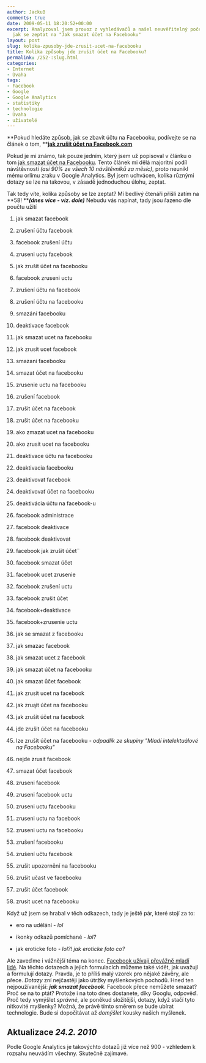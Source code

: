 ```yaml
---
author: JackuB
comments: true
date: 2009-05-11 18:20:52+00:00
excerpt: Analyzoval jsem provoz z vyhledávačů a našel neuvěřitelný počet možností,
  jak se zeptat na "Jak smazat účet na Facebooku"
layout: post
slug: kolika-zpusoby-jde-zrusit-ucet-na-facebooku
title: Kolika způsoby jde zrušit účet na Facebooku?
permalink: /252-:slug.html
categories:
- Internet
- Úvaha
tags:
- Facebook
- Google
- Google Analytics
- statistiky
- technologie
- Úvaha
- uživatelé
---
```


**Pokud hledáte způsob, jak se zbavit účtu na Facebooku, podívejte se na článek o tom, **[**jak zrušit účet na Facebook.com**](http://jedenbod.cz/42-jak-smazat-ucet-na-facebooku.html)

Pokud je mi známo, tak pouze jedním, který jsem už popisoval v článku o tom [jak smazat účet na Facebooku](http://jedenbod.cz/42-jak-smazat-ucet-na-facebooku.html). Tento článek mi dělá majoritní podíl návštěvnosti _(asi 90% ze všech 10 návštěvníků za měsíc)_, proto neunikl mému orlímu zraku v Google Analytics. Byl jsem uchvácen, kolika různými dotazy se lze na takovou, v zásadě jednoduchou úlohu, zeptat.

Tak tedy víte, kolika způsoby se lze zeptat? Mí bedlivý čtenáři přišli zatím na **58! ****_(dnes více - viz. dole)_** Nebudu vás napínat, tady jsou
řazeno dle poučtu užití




  1. jak smazat facebook


  2. zrušení účtu facebook


  3. facebook zrušení účtu


  4. zruseni uctu facebook


  5. jak zrušit účet na facebooku


  6. facebook zruseni uctu


  7. zrušení účtu na facebook


  8. zrušení účtu na facebooku


  9. smazání facebooku


  10. deaktivace facebook


  11. jak smazat ucet na facebooku


  12. jak zrusit ucet facebook


  13. smazani facebooku


  14. smazat účet na facebooku


  15. zrusenie uctu na facebooku


  16. zrušení facebook


  17. zrušit účet na facebook


  18. zrušit účet na facebooku


  19. ako zmazat ucet na facebooku


  20. ako zrusit ucet na facebooku


  21. deaktivace účtu na facebooku


  22. deaktivacia facebooku


  23. deaktivovat facebook


  24. deaktivovať účet na facebooku


  25. deaktivácia účtu na facebook-u


  26. facebook administrace


  27. facebook deaktivace


  28. facebook deaktivovat


  29. facebook jak zrušit účet¨


  30. facebook smazat účet


  31. facebook ucet zrusenie


  32. facebook zrušení uctu


  33. facebook zrušit účet


  34. facebook+deaktivace


  35. facebook+zrusenie uctu


  36. jak se smazat z facebooku


  37. jak smazac facebook


  38. jak smazat ucet z facebook


  39. jak smazat účet na facebooku


  40. jak smazat ůčet facebook


  41. jak zrusit ucet na facebook


  42. jak zruąit účet na facebooku


  43. jak zrušit účet na facebook


  44. jde zrušit účet na facebooku


  45. lze zrušit účet na facebooku _- odpadlík ze skupiny "Mladí intelektuálové na Facebooku"_


  46. nejde zrusit facebook


  47. smazat účet facebook


  48. zruseni facebook


  49. zruseni facebook uctu


  50. zruseni uctu facebooku


  51. zruseni uctu na facebook


  52. zruseni uctu na facebooku


  53. zrušení facebooku


  54. zrušení učtu facebook


  55. zrušit upozornění na facebooku


  56. zrušit učast ve facebooku


  57. zrušit účet facebook


  58. zrusit ucet na facebooku


Když už jsem se hrabal v těch odkazech, tady je ještě pár, které stojí za to:


  * ero na udělání _- lol_


  * ikonky odkazů pomíchané _- lol?_


  * jak eroticke foto _- lol?! jak eroticke foto co?_


Ale zaveďme i vážnější téma na konec. [Facebook užívají převážně mladí lidé](http://www.emergence-media.com/2007/11/facebook-demographic-user-statistics-fun/). Na těchto dotazech a jejich formulacích můžeme také vidět, jak uvažují a formulují dotazy. Pravda, je to příliš malý vzorek pro nějaké závěry, ale přece. _Dotazy_ zní nejčastěji jako útržky myšlenkových pochodů. Hned ten nejpoužívanější: _**jak smazat facebook**_. Facebook přece nemůžete smazat? Proč se na to ptát?
Protože i na toto dnes dostanete, díky Googlu, odpověď. Proč tedy vymýšlet _správné_, ale poněkud složitější, dotazy, když stačí tyto nitkovité myšlenky? Možná, že právě tímto směrem se bude ubírat technologie. Bude si dopočítávat až _domýšlet_ kousky našich myšlenek.


## Aktualizace _24.2. 2010_


Podle Google Analytics je takovýchto dotazů již více než 900 - vzhledem k rozsahu neuvádím všechny. Skutečně zajímavé.
